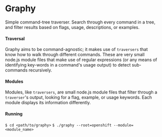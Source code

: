 Graphy
======

Simple command-tree traverser. Search through every command in a tree, 
and filter results based on flags, usage, descriptions, or examples.

#### Traversal

Graphy aims to be command-agnostic; it makes use of `traversers` that know
how to walk through different commands. These are very small node.js
module files that make use of regular expressions (or any means of
identifying key-words in a command's usage output) to detect sub-commands
recursively.

#### Modules

Modules, like `traversers`, are small node.js module files that filter through
a `traverser`'s output, looking for a flag, example, or usage keywords. Each
module displays its information differently.

#### Running

`$ cd <path/to/graphy>`
`$ ./graphy --root=openshift --module=<module_name>`
